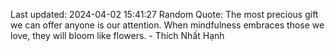 Last updated: 2024-04-02 15:41:27
Random Quote: The most precious gift we can offer anyone is our attention. When mindfulness embraces those we love, they will bloom like flowers. - Thích Nhất Hạnh